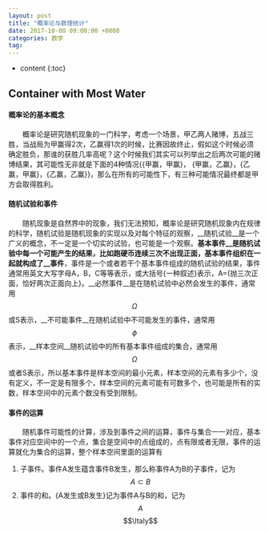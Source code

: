 ```yaml
---
layout: post
title: "概率论与数理统计"
date: 2017-10-08 09:00:00 +0800 
categories: 数学
tag: 
---
```

* content
{:toc}

<!-- more -->

## Container with Most Water

#### 概率论的基本概念

&emsp;&emsp;概率论是研究随机现象的一门科学，考虑一个场景，甲乙两人赌博，五战三胜，当战局为甲赢得2次，乙赢得1次的时候，比赛因故终止，假如这个时候必须确定胜负，那谁的获胜几率高呢？这个时候我们其实可以列举出之后两次可能的赌博结果，其可能性无非就是下面的4种情况\{\{甲赢，甲赢\}， \{甲赢，乙赢\}，\{乙赢，甲赢\}，\{乙赢，乙赢\}\}，那么在所有的可能性下，有三种可能情况最终都是甲方会取得胜利。

#### 随机试验和事件

&emsp;&emsp;随机现象是自然界中的现象，我们无法预知，概率论是研究随机现象内在规律的科学，随机试验是随机现象的实现以及对每个特征的观察，__随机试验__是一个广义的概念，不一定是一个切实的试验，也可能是一个观察。__基本事件__是随机试验中每一个可能产生的结果，比如跑硬币连续三次不出现正面，基本事件组织在一起就构成了__事件__，事件是一个或者若干个基本事件组成的随机试验的结果，事件通常用英文大写字母A，B，C等等表示，或大括号{一种叙述}表示，A={抛三次正面，恰好两次正面向上}。__必然事件__是在随机试验中必然会发生的事件，通常用$$\Omega$$或S表示，__不可能事件__在随机试验中不可能发生的事件，通常用$$\phi$$表示，__样本空间__随机试验中的所有基本事件组成的集合，通常用$$\Omega$$或者S表示，所以基本事件是样本空间的最小元素，样本空间的元素有多少个，没有定义，不一定是有限多个，样本空间的元素可能有可数多个，也可能是所有的实数，样本空间中的元素个数没有受到限制。

#### 事件的运算
&emsp;&emsp;随机事件可能性的计算，涉及到事件之间的运算，事件与集合一一对应，基本事件对应空间中的一个点，集合是空间中的点组成的，点有限或者无限，事件的运算就化为集合的运算，整个样本空间里面的运算有
1. 子事件。事件A发生蕴含事件B发生，那么称事件A为B的子事件，记为$$A\subset B$$
2. 事件的和。{A发生或B发生}记为事件A与B的和，记为$$A$$ $$\Italy$$